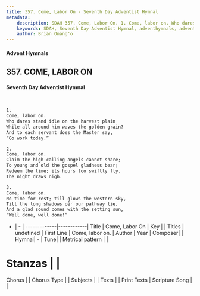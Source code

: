 ```yaml
---
title: 357. Come, Labor On - Seventh Day Adventist Hymnal
metadata:
    description: SDAH 357. Come, Labor On. 1. Come, labor on. Who dares stand idle on the harvest plain While all around him waves the golden grain? And to each servant does the Master say, “Go work today.”
    keywords: SDAH, Seventh Day Adventist Hymnal, adventhymnals, advent hymnals, Come, Labor On, Come, labor on. 
    author: Brian Onang'o
---
```


#### Advent Hymnals
## 357. COME, LABOR ON
#### Seventh Day Adventist Hymnal

```txt


1.
Come, labor on.
Who dares stand idle on the harvest plain
While all around him waves the golden grain?
And to each servant does the Master say,
“Go work today.”

2.
Come, labor on.
Claim the high calling angels cannot share;
To young and old the gospel gladness bear;
Redeem the time; its hours too swiftly fly.
The night draws nigh.

3.
Come, labor on.
No time for rest; till glows the western sky,
Till the long shadows oér our pathway lie,
And a glad sound comes with the setting sun,
“Well done, well done!”


```

- |   -  |
-------------|------------|
Title | Come, Labor On |
Key |  |
Titles | undefined |
First Line | Come, labor on. |
Author | 
Year | 
Composer|  |
Hymnal|  - |
Tune|  |
Metrical pattern | |
# Stanzas |  |
Chorus |  |
Chorus Type |  |
Subjects |  |
Texts |  |
Print Texts | 
Scripture Song |  |
  
